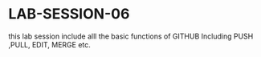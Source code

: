 
# LAB-SESSION-06
this lab session include alll the basic functions of GITHUB Including PUSH ,PULL, EDIT, MERGE etc.


